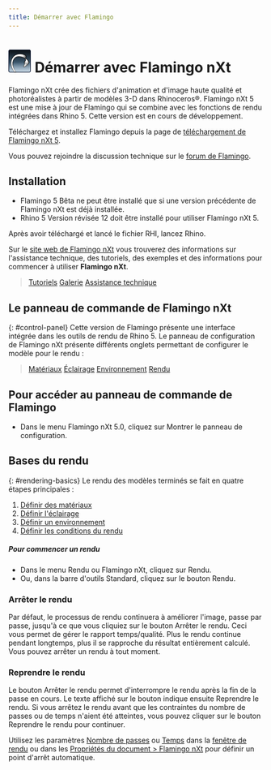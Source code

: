 ```yaml
---
title: Démarrer avec Flamingo
---
```



# ![images/flamingotab.svg](images/flamingotab.svg) Démarrer avec Flamingo nXt
Flamingo nXt crée des fichiers d'animation et d'image haute qualité et photoréalistes à partir de modèles 3-D dans Rhinoceros®. Flamingo nXt 5 est une mise à jour de Flamingo qui se combine avec les fonctions de rendu intégrées dans Rhino 5. Cette version est en cours de développement.

Téléchargez et installez Flamingo depuis la page de [téléchargement de Flamingo nXt 5](http://www.rhino3d.com/download/flamingo/5/beta).

Vous pouvez rejoindre la discussion technique sur le [forum de Flamingo](http://discourse.mcneel.com/c/rendering/flamingo).

## Installation

* Flamingo 5 Bêta ne peut être installé que si une version précédente de Flamingo nXt est déjà installée.
* Rhino 5 Version révisée 12 doit être installé pour utiliser Flamingo nXt 5.

Après avoir téléchargé et lancé le fichier RHI, lancez Rhino.

Sur le [site web de Flamingo nXt](http://nxt.flamingo3d.com/) vous trouverez des informations sur l'assistance technique, des tutoriels, des exemples et des informations pour commencer à utiliser **Flamingo nXt**.

> [Tutoriels](http://nxt.flamingo3d.com/page/tutorials-and-documentation)
> [Galerie](http://nxt.flamingo3d.com/photo)
> [Assistance technique](http://nxt.flamingo3d.com/forum)

## Le panneau de commande de Flamingo nXt
{: #control-panel}
Cette version de Flamingo présente une interface intégrée dans les outils de rendu de Rhino 5. Le panneau de configuration de Flamingo nXt présente différents onglets permettant de configurer le modèle pour le rendu :

> [Matériaux](materials-tab.html)
> [Éclairage](lighting-tab.html)
> [Environnement](environment-tab.html)
> [Rendu](render-tab.html)

## Pour accéder au panneau de commande de Flamingo
* Dans le menu Flamingo nXt 5.0, cliquez sur Montrer le panneau de configuration.

## Bases du rendu
{: #rendering-basics}
Le rendu des modèles terminés se fait en quatre étapes principales :

 1. [Définir des matériaux](material-editor.html)
 1. [Définir l'éclairage](lighting-tab.html)
 1. [Définir un environnement](environment-tab.html)
 1. [Définir les conditions du rendu](render-tab.html)

##### Pour commencer un rendu
* Dans le menu Rendu ou Flamingo nXt, cliquez sur  Rendu.
* Ou, dans la barre d'outils Standard, cliquez sur le bouton Rendu.

### Arrêter le rendu
Par défaut, le processus de rendu continuera à améliorer l'image, passe par passe, jusqu'à ce que vous cliquiez sur le bouton Arrêter le rendu. Ceci vous permet de gérer le rapport temps/qualité. Plus le rendu continue pendant longtemps, plus il se rapproche du résultat entièrement calculé. Vous pouvez arrêter un rendu à tout moment.

###  Reprendre le rendu
Le bouton Arrêter le rendu permet d'interrompre le rendu après la fin de la passe en cours.
Le texte affiché sur le bouton indique ensuite Reprendre le rendu. Si vous arrêtez le rendu avant que les contraintes du nombre de passes ou de temps n'aient été atteintes, vous pouvez cliquer sur le bouton Reprendre le rendu pour continuer.

Utilisez les paramètres [Nombre de passes](render-window.html#number-of-passes) ou [Temps](render-window.html#time) dans la [fenêtre de rendu](render-window.html) ou dans les [Propriétés du document > Flamingo nXt](documentproperties-flamingo.html) pour définir un point d'arrêt automatique.